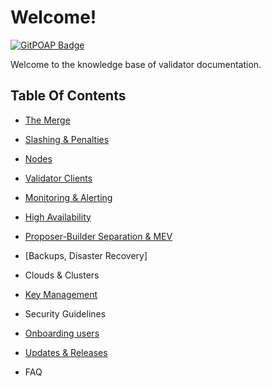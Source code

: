 # Welcome!

[![GitPOAP Badge](https://public-api.gitpoap.io/v1/repo/gateway-fm/validator-kb/badge)](https://www.gitpoap.io/gh/gateway-fm/validator-kb)

Welcome to the knowledge base of validator documentation.

## Table Of Contents

* [The Merge](reference/the-merge.md)

* [Slashing & Penalties](reference/slashing-and-penalties.md)

* [Nodes](reference/nodes.md)

* [Validator Clients](reference/validator-clients.md)

* [Monitoring & Alerting](reference/monitoring.md)

* [High Availability](reference/ha.md)

* [Proposer-Builder Separation & MEV](reference/mev.md)

* [Backups, Disaster Recovery]

* Clouds & Clusters

* [Key Management](reference/keys.md)

* Security Guidelines

* [Onboarding users](reference/deposits.md)

* [Updates & Releases](reference/updates-releases.md)

* FAQ
